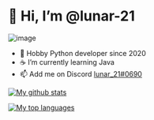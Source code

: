 # 👋 Hi, I’m @lunar-21
![image](https://avatars.githubusercontent.com/u/103962677?s=400&u=8ea31f5b6aa5b75df707d6c6d1e02825af3bc4e9&v=4)

- 🐍 Hobby Python developer since 2020
- ☕ I’m currently learning Java
- 📫 Add me on Discord [lunar_21#0690](https://discord.com/users/899687631401664512)

[![My github stats](https://github-readme-stats.vercel.app/api?username=lunar-21&count_private=false&show_icons=true&theme=dark)](https://github.com/anuraghazra/github-readme-stats)

[![My top languages](https://github-readme-stats.vercel.app/api/top-langs/?username=lunar-21&layout=compact&theme=dark)](https://github.com/anuraghazra/github-readme-stats)
